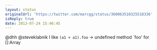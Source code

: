```yaml
---
layout: status
originalUrl: 'https://twitter.com/marcgg/status/360063510325518336'
isReply: true
date: 2013-07-24 15:46:45
---
```


@dhh @steveklabnik I like `(a1 + a1).foo`
-&gt; undefined method `foo' for []:Array
